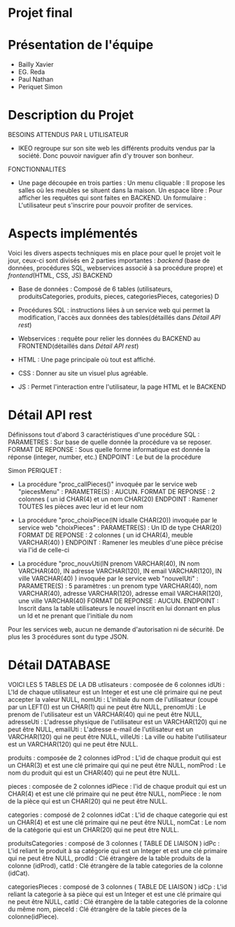 # Projet final
# Présentation de l'équipe
* Bailly Xavier
* EG. Reda
* Paul Nathan
* Periquet Simon

# Description du Projet
BESOINS ATTENDUS PAR L UTILISATEUR
* IKEO regroupe sur son site web les différents produits vendus par la société. Donc pouvoir naviguer afin d'y trouver son bonheur.

FONCTIONNALITES
* Une page découpée en trois parties : 
Un menu cliquable : Il propose les salles où les meubles se situent dans la maison.
Un espace libre : Pour afficher les requêtes qui sont faites en BACKEND.
Un formulaire : L'utilisateur peut s'inscrire pour pouvoir profiter de services.
                                       
# Aspects implémentés
Voici les divers aspects techniques mis en place pour quel le projet voit le jour, ceux-ci sont divisés en 2 parties importantes :
*backend* (base de données, procédures SQL, webservices associé à sa procédure propre) et *frontend*(HTML, CSS, JS)
BACKEND 
* Base de données :
Composé de 6 tables (utilisateurs, produitsCategories, produits, pieces, categoriesPieces, categories)
D
* Procédures SQL : instructions liées à un service web qui permet la modification, l'accès aux données des tables(détaillés dans *Détail API rest*)
                                
* Webservices : requête pour relier les données du BACKEND au FRONTEND(détaillés dans *Détail API rest*)

* HTML : Une page principale où tout est affiché.

* CSS : Donner au site un visuel plus agréable.

* JS : Permet l'interaction entre l'utilisateur, la page HTML et le BACKEND
                                                        
# Détail API rest 

Définissons tout d'abord 3 caractéristiques d'une procédure SQL :
PARAMETRES : Sur base de quelle donnée la procédure va se reposer.
FORMAT DE REPONSE : Sous quelle forme informatique est donnée la réponse (integer, number, etc.)
ENDPOINT : Le but de la procédure

Simon PERIQUET : 

* La procédure "proc_callPieces()" invoquée par le service web "piecesMenu" : 
PARAMETRE(S) : AUCUN.
FORMAT DE REPONSE : 2 colonnes ( un id CHAR(4) et un nom  CHAR(20)
ENDPOINT : Ramener TOUTES les pièces avec leur id et leur nom

* La procédure "proc_choixPiece(IN idsalle CHAR(20)) invoquée par le service web "choixPieces" :
PARAMETRE(S) : Un ID de type CHAR(20)
FORMAT DE REPONSE : 2 colonnes ( un id CHAR(4), meuble VARCHAR(40) )
ENDPOINT : Ramener les meubles d'une pièce précise via l'id de celle-ci

* La procédure "proc_nouvUti(IN prenom VARCHAR(40), IN nom VARCHAR(40), IN adresse VARCHAR(120), IN email VARCHAR(120), IN ville VARCHAR(40) ) invoquée par le service web "nouvelUti" :
PARAMETRE(S) : 5 paramètres : un prenom type VARCHAR(40), nom VARCHAR(40), adresse VARCHAR(120), adresse email VARCHAR(120), une ville VARCHAR(40)
FORMAT DE REPONSE : AUCUN.
ENDPOINT : Inscrit dans la table utilisateurs le nouvel inscrit en lui donnant en plus un Id et ne prenant que l'initiale du nom

Pour les services web, aucun ne demande d'autorisation ni de sécurité. De plus les 3 procédures sont du type JSON.

# Détail DATABASE
VOICI LES  5 TABLES DE LA DB 
utlisateurs : composée de 6 colonnes 
  idUti : L'Id de chaque utilisateur est un Integer et est une clé primaire qui ne peut accepter la valeur NULL,
  nomUti : L'initiale du nom de l'utilisateur (coupé par un LEFT()) est un CHAR(1) qui ne peut être NULL,
  prenomUti : Le prenom de l'utilisateur est un VARCHAR(40) qui ne peut être NULL,
  adresseUti : L'adresse physique de l'utilisateur est un VARCHAR(120) qui ne peut être NULL,
  emailUti : L'adresse e-mail de l'utilisateur est un VARCHAR(120) qui ne peut être NULL,
  villeUti : La ville ou habite l'utilisateur est un VARCHAR(120) qui ne peut être NULL.
  
produits : composée de  2 colonnes
  idProd : L'id de chaque produit qui est un CHAR(3) et est une clé primaire qui qui ne peut être NULL,
  nomProd : Le nom du produit qui est un CHAR(40) qui ne peut être NULL.

pieces : composée de 2 colonnes
  idPiece : l'id de chaque produit qui est un CHAR(4) et est une clé primaire qui ne peut être NULL,
  nomPiece : le nom de la pièce qui est un CHAR(20) qui ne peut être NULL.
  
categories : composé de 2 colonnes
  idCat : L'id de chaque categorie qui est un CHAR(4) et est une clé primaire qui ne peut être NULL,
  nomCat : Le nom de la catégorie qui est un CHAR(20) qui ne peut être NULL.
  
produitsCategories : composé de 3 colonnes ( TABLE DE LIAISON )
  idPc : L'id reliant le produit  à sa catégorie qui est un Integer et est une clé primaire qui ne peut être NULL,
  prodId : Clé étrangère de la table produits de la colonne (idProd),
  catId : Clé étrangère de la table categories de la colonne (idCat).
  
categoriesPieces : composé de 3 colonnes ( TABLE DE LIAISON )
  idCp : L'id reliant la categorie à sa pièce qui est un Integer et est une clé primaire qui ne peut être NULL,
  catId : Clé étrangère de la table categories de la colonne du même nom,
  pieceId : Clé étrangère de la table pieces de la colonne(idPiece).
  
  

